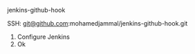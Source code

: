 jenkins-github-hook

SSH: git@github.com:mohamedjammal/jenkins-github-hook.git

1. Configure Jenkins
2. Ok

